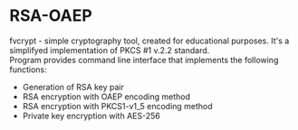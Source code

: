 # RSA-OAEP
fvcrypt - simple cryptography tool, created for educational purposes. It's a simplifyed implementation of PKCS #1 v.2.2 standard. <br>
Program provides command line interface that implements the following functions:
<ul>
  <li>Generation of RSA key pair</li>
  <li>RSA encryption with OAEP encoding method</li>
  <li>RSA encryption with PKCS1-v1_5 encoding method</li>
  <li>Private key encryption with AES-256</li>
</ul>
